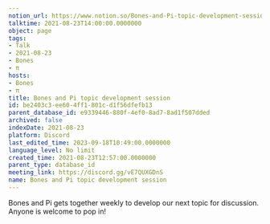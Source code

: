 ```yaml
---
notion_url: https://www.notion.so/Bones-and-Pi-topic-development-session-be2403c3ee604ff1801cd1f56dfefb13
talktime: 2021-08-23T14:00:00.0000000
object: page
tags:
- Talk
- 2021-08-23
- Bones
- π
hosts:
- Bones
- π
title: Bones and Pi topic development session
id: be2403c3-ee60-4ff1-801c-d1f56dfefb13
parent_database_id: e9339446-880f-4ef0-8ad7-8ad1f507dded
archived: false
indexDate: 2021-08-23
platform: Discord
last_edited_time: 2023-09-18T10:49:00.0000000
language_level: No limit
created_time: 2021-08-23T12:57:00.0000000
parent_type: database_id
meeting_link: https://discord.gg/vE7QUXGDnS
name: Bones and Pi topic development session
---
```


Bones and Pi gets together weekly to develop our next topic for discussion.
Anyone is welcome to pop in!










